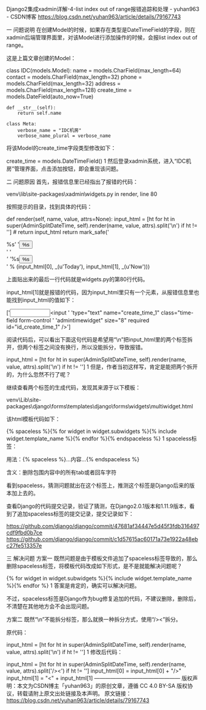 Django2集成xadmin详解-4-list index out of range报错追踪和处理 - yuhan963 - CSDN博客 https://blog.csdn.net/yuhan963/article/details/79167743

一 问题说明
在创建Model的时候，如果存在类型是DateTimeField的字段，则在xadmin后端管理界面里，对该Model进行添加操作的时候，会报list index out of range。

这是上篇文章创建的Model：

class IDC(models.Model):
    name = models.CharField(max_length=64)
    contact = models.CharField(max_length=32)
    phone = models.CharField(max_length=32)
    address = models.CharField(max_length=128)
    create_time = models.DateField(auto_now=True)

    def __str__(self):
        return self.name

    class Meta:
        verbose_name = "IDC机房"
        verbose_name_plural = verbose_name

将该Model的create_time字段类型修改如下：

create_time = models.DateTimeField()
1
然后登录xadmin系统，进入“IDC机房”管理界面，点击添加按钮，即会重现该问题。

二 问题原因
首先，报错信息里已经指出了报错的代码：

venv\lib\site-packages\xadmin\widgets.py in render, line 80

按照提示的目录，找到具体的代码：

def render(self, name, value, attrs=None):
        input_html = [ht for ht in super(AdminSplitDateTime, self).render(name, value, attrs).split('\n') if ht != '']
        # return input_html
        return mark_safe('<div class="datetime clearfix"><div class="input-group date bootstrap-datepicker"><span class="input-group-addon"><i class="fa fa-calendar"></i></span>%s'
                         '<span class="input-group-btn"><button class="btn btn-default" type="button">%s</button></span></div>'
                         '<div class="input-group time bootstrap-clockpicker"><span class="input-group-addon"><i class="fa fa-clock-o">'
                         '</i></span>%s<span class="input-group-btn"><button class="btn btn-default" type="button">%s</button></span></div></div>' % (input_html[0], _(u'Today'), input_html[1], _(u'Now')))

上面贴出来的最后一行代码就是widgets.py的第80行代码。

input_html[1]就是报错的代码，因为input_html里只有一个元素，从报错信息里也能找到input_html的值如下：

['<input type="text" name="create_time_0" class="date-field form-control '
 'admindatewidget" size="10" required id="id_create_time_0" /><input '
 'type="text" name="create_time_1" class="time-field form-control '
 'admintimewidget" size="8" required id="id_create_time_1" />']

阅读代码后，可以看出下面这句代码是希望用“\n”把input_html里的两个标签拆开，但两个标签之间没有换行，所以没能拆分，导致报错。

input_html = [ht for ht in super(AdminSplitDateTime, self).render(name, value, attrs).split('\n') if ht != '']
1
但是，作者当初这样写，肯定是能把两个拆开的，为什么忽然不行了呢？

继续查看两个标签的生成代码，发现其来源于以下模板：

venv\Lib\site-packages\django\forms\templates\django\forms\widgets\multiwidget.html

该html模板代码如下：

{% spaceless %}{% for widget in widget.subwidgets %}{% include widget.template_name %}{% endfor %}{% endspaceless %}
1
spaceless标签：

用法：{% spaceless %}…内容…{% endspaceless %}

含义：删除包围内容中的所有tab或者回车字符

看到spaceless，猜测问题就出在这个标签上，推测这个标签是Django后来的版本加上去的。

查看Django的代码提交记录，验证了猜测，在Django2.0.1版本和1.11.9版本，看到了追加spaceless标签的提交记录，提交记录如下：

https://github.com/django/django/commit/47681af34447e5d45f3fdb316497cdf9fbd0b7ce 
https://github.com/django/django/commit/c1d57615ac60171a73e1922a48ebc27fe513357e

三 解决问题
方案一
既然问题是由于模板文件追加了spaceless标签导致的，那么删除spaceless标签，将模板代码改成如下形式，是不是就能解决问题呢？

{% for widget in widget.subwidgets %}{% include widget.template_name %}{% endfor %}
1
答案是肯定的，确实可以解决问题。

不过，spaceless标签是Django作为bug修复追加的代码，不建议删除，删除后，不清楚在其他地方会不会出现问题。

方案二
既然“\n”不能拆分标签，那么就换一种拆分方式，使用“/><”拆分。

原代码：

input_html = [ht for ht in super(AdminSplitDateTime, self).render(name, value, attrs).split('\n') if ht != '']
1
修改后代码：

input_html = [ht for ht in super(AdminSplitDateTime, self).render(name, value, attrs).split('/><') if ht != '']
input_html[0] = input_html[0] + "/>"
input_html[1] = "<" + input_html[1]
————————————————
版权声明：本文为CSDN博主「yuhan963」的原创文章，遵循 CC 4.0 BY-SA 版权协议，转载请附上原文出处链接及本声明。
原文链接：https://blog.csdn.net/yuhan963/article/details/79167743